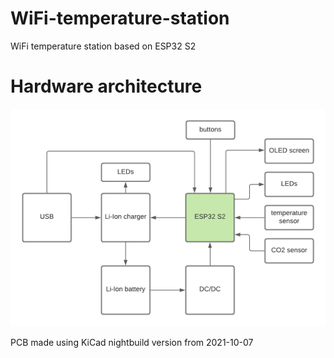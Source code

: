 # WiFi-temperature-station
WiFi temperature station based on ESP32 S2

# Hardware architecture
![Screenshot](assets/hw_arch.png)

PCB made using KiCad nightbuild version from 2021-10-07
